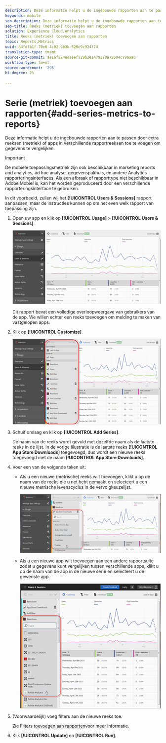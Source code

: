 ```yaml
---
description: Deze informatie helpt u de ingebouwde rapporten aan te passen door extra reeksen (metriek) of apps in verschillende rapportreeksen toe te voegen om gegevens te vergelijken.
keywords: mobile
seo-description: Deze informatie helpt u de ingebouwde rapporten aan te passen door extra reeksen (metriek) of apps in verschillende rapportreeksen toe te voegen om gegevens te vergelijken.
seo-title: Reeks (metriek) toevoegen aan rapporten
solution: Experience Cloud,Analytics
title: Reeks (metriek) toevoegen aan rapporten
topic: Reports,Metrics
uuid: 84fdfb1f-70e6-4c02-9b3b-526e9c924f74
translation-type: tm+mt
source-git-commit: ae16f224eeaeefa29b2e1479270a72694c79aaa0
workflow-type: tm+mt
source-wordcount: '295'
ht-degree: 2%

---
```



# Serie (metriek) toevoegen aan rapporten{#add-series-metrics-to-reports}

Deze informatie helpt u de ingebouwde rapporten aan te passen door extra reeksen (metriek) of apps in verschillende rapportreeksen toe te voegen om gegevens te vergelijken.

>[!IMPORTANT]
>
>De mobiele toepassingsmetriek zijn ook beschikbaar in marketing reports and analytics, ad hoc analyse, gegevenspakhuis, en andere Analytics rapporteringsinterfaces. Als een afbraak of rapporttype niet beschikbaar in Adobe Mobiel is, kan het worden geproduceerd door een verschillende rapporteringsinterface te gebruiken.

In dit voorbeeld, zullen wij het **[!UICONTROL Users & Sessions]** rapport aanpassen, maar de instructies kunnen op om het even welk rapport van toepassing zijn.

1. Open uw app en klik op **[!UICONTROL Usage]** > **[!UICONTROL Users & Sessions]**.

   ![Stap Resultaat](assets/customize1.png)

   Dit rapport bevat een volledige overloopweergave van gebruikers van de app. We willen echter een reeks toevoegen om melding te maken van vastgelopen apps.

1. Klik op **[!UICONTROL Customize]**.

   ![Stap Resultaat](assets/customize2.png)

1. Schuif omlaag en klik op **[!UICONTROL Add Series]**.

   De naam van de reeks wordt gevuld met dezelfde naam als de laatste reeks in de lijst. In de vorige illustratie is de laatste reeks **[!UICONTROL App Store Downloads]** toegevoegd, dus wordt een nieuwe reeks toegevoegd met de naam **[!UICONTROL App Store Downloads]**.

1. Voer een van de volgende taken uit:

   * Als u een nieuwe (metrische) reeks wilt toevoegen, klikt u op de naam van de reeks die u net hebt gemaakt en selecteert u een nieuwe metrische levenscyclus in de vervolgkeuzelijst.

      ![Stap Resultaat](assets/add_series.png)

   * Als u een nieuwe app wilt toevoegen aan een andere rapportsuite zodat u gegevens kunt vergelijken tussen verschillende apps, klikt u op de naam van de app in de nieuwe serie en selecteert u de gewenste app.

      ![](assets/add_series_app.png)

1. (Voorwaardelijk) voeg filters aan de nieuwe reeks toe.

   Zie Filters [toevoegen aan rapporten](/help/using/usage/reports-customize/t-reports-customize.md)voor meer informatie.
1. Klik **[!UICONTROL Update]** en **[!UICONTROL Run]**.
